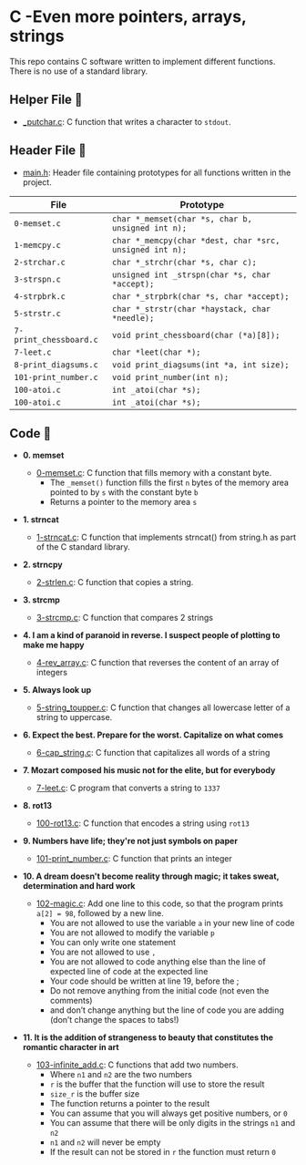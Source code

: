 # C -Even more pointers, arrays, strings

This repo contains C software written to implement different functions. There is no use of a standard library.

## Helper File :raised_hands:

* [_putchar.c](./_putchar.c): C function that writes a character to `stdout`.

## Header File :file_folder:

* [main.h](./main.h): Header file containing prototypes for all
functions written in the project.

| File                     | Prototype                                              |
| ------------------------ | --------------------------------                       |
| `0-memset.c`             | `char *_memset(char *s, char b, unsigned int n);`      |
| `1-memcpy.c`             | `char *_memcpy(char *dest, char *src, unsigned int n);`|
| `2-strchar.c`            | `char *_strchr(char *s, char c);`                      |
| `3-strspn.c`             | `unsigned int _strspn(char *s, char *accept);`         |
| `4-strpbrk.c`            | `char *_strpbrk(char *s, char *accept);`               |
| `5-strstr.c`             | `char *_strstr(char *haystack, char *needle);`         |
| `7-print_chessboard.c`   | `void print_chessboard(char (*a)[8]);`                 |
| `7-leet.c`               | `char *leet(char *);`                                  |
| `8-print_diagsums.c`     | `void print_diagsums(int *a, int size);`               |
| `101-print_number.c`     | `void print_number(int n);`                            |
| `100-atoi.c`             | `int _atoi(char *s);`                                  |
| `100-atoi.c`             | `int _atoi(char *s);`                                  |




## Code :page_with_curl:

* **0. memset**
  * [0-memset.c](./0-memset.c): C function that fills memory with a constant byte.
    * The `_memset()` function fills the first `n` bytes of the memory area pointed to by `s` with the constant byte `b`
    * Returns a pointer to the memory area `s`

* **1. strncat**
  * [1-strncat.c](./1-strncat.c): C function that implements strncat() from string.h as part of the C standard library. 

* **2. strncpy**
  * [2-strlen.c](./2-strlen.c): C function that copies a string.

* **3. strcmp**
  * [3-strcmp.c](./3-strcmp.c): C function that compares 2 strings

* **4. I am a kind of paranoid in reverse. I suspect people of plotting to make me happy**
  * [4-rev_array.c](./4-rev_array.c): C function that reverses the content of an array of integers

* **5. Always look up**
  * [5-string_toupper.c](./5-string_toipper.c): C function that changes all lowercase letter of a string to uppercase.

* **6. Expect the best. Prepare for the worst. Capitalize on what comes**
  * [6-cap_string.c](./6-cap_string.c): C function that capitalizes all words of a string

* **7. Mozart composed his music not for the elite, but for everybody**
  * [7-leet.c](./7-leet.c): C program that converts a string to `1337`

* **8. rot13**
  * [100-rot13.c](./100-rot13.c): C function that encodes a string using `rot13`

* **9. Numbers have life; they're not just symbols on paper**
  * [101-print_number.c](./101-print_number.c): C function that prints an integer

* **10. A dream doesn't become reality through magic; it takes sweat, determination and hard work**
  * [102-magic.c](./102-magic.c): Add one line to this code, so that the program prints `a[2] = 98`, followed by a new line.
    * You are not allowed to use the variable `a` in your new line of code
    * You are not allowed to modify the variable `p`
    * You can only write one statement
    * You are not allowed to use `,`
    * You are not allowed to code anything else than the line of expected line of code at the expected line
    * Your code should be written at line 19, before the ;
    * Do not remove anything from the initial code (not even the comments)
    * and don’t change anything but the line of code you are adding (don’t change the spaces to tabs!)

* **11.  It is the addition of strangeness to beauty that constitutes the romantic character in art**
  * [103-infinite_add.c](./103-infinite_add.c): C functions that add two numbers.
    * Where `n1` and `n2` are the two numbers
    * `r` is the buffer that the function will use to store the result
    * `size_r` is the buffer size
    * The function returns a pointer to the result
    * You can assume that you will always get positive numbers, or `0`
    * You can assume that there will be only digits in the strings `n1` and `n2`
    * `n1` and `n2` will never be empty
    * If the result can not be stored in `r` the function must return `0`

